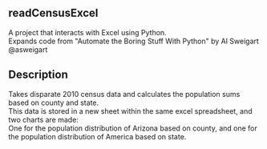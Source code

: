 ## readCensusExcel
A project that interacts with Excel using Python.  
Expands code from "Automate the Boring Stuff With Python" by Al Sweigart @asweigart

## Description
Takes disparate 2010 census data and calculates the population sums based on county and state.  
This data is stored in a new sheet within the same excel spreadsheet, and two charts are made:  
One for the population distribution of Arizona based on county, and one for the population distribution of America based on state.

